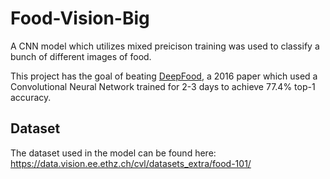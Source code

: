 # Food-Vision-Big
A CNN model which utilizes mixed preicison training was used to classify a bunch of different images of food. 

This project has the goal of beating [DeepFood](https://www.researchgate.net/publication/304163308_DeepFood_Deep_Learning-Based_Food_Image_Recognition_for_Computer-Aided_Dietary_Assessment), a 2016 paper which used a Convolutional Neural Network trained for 2-3 days to achieve 77.4% top-1 accuracy.

## Dataset

The dataset used in the model can be found here: https://data.vision.ee.ethz.ch/cvl/datasets_extra/food-101/ 
